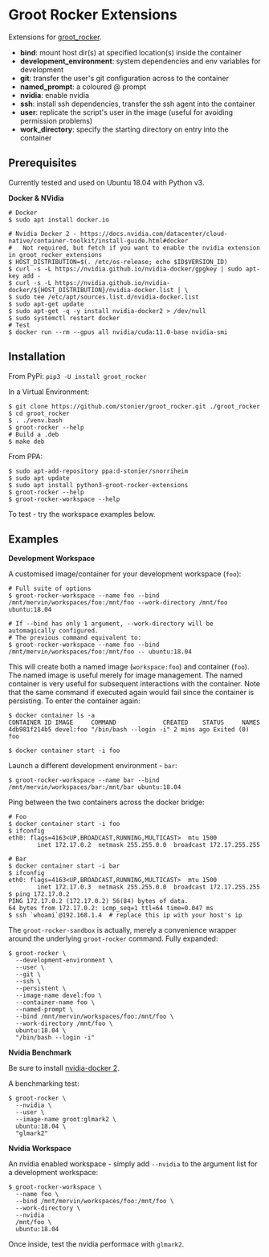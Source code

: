# Groot Rocker Extensions

Extensions for [groot_rocker](https://github.com/stonier/groot_rocker).

* **bind**: mount host dir(s) at specified location(s) inside the container
* **development_environment**: system dependencies and env variables for development
* **git**: transfer the user's git configuration across to the container
* **named_prompt**: a coloured <user>@<container-name> prompt
* **nvidia**: enable nvidia
* **ssh**: install ssh dependencies, transfer the ssh agent into the container
* **user**: replicate the script's user in the image (useful for avoiding permission problems)
* **work_directory**: specify the starting directory on entry into the container

## Prerequisites

Currently tested and used on Ubuntu 18.04 with Python v3.

**Docker & NVidia**

```
# Docker
$ sudo apt install docker.io

# Nvidia Docker 2 - https://docs.nvidia.com/datacenter/cloud-native/container-toolkit/install-guide.html#docker
#   Not required, but fetch if you want to enable the nvidia extension in groot_rocker_extensions
$ HOST_DISTRIBUTION=$(. /etc/os-release; echo $ID$VERSION_ID)
$ curl -s -L https://nvidia.github.io/nvidia-docker/gpgkey | sudo apt-key add -
$ curl -s -L https://nvidia.github.io/nvidia-docker/${HOST_DISTRIBUTION}/nvidia-docker.list | \
$ sudo tee /etc/apt/sources.list.d/nvidia-docker.list
$ sudo apt-get update
$ sudo apt-get -q -y install nvidia-docker2 > /dev/null
$ sudo systemctl restart docker
# Test
$ docker run --rm --gpus all nvidia/cuda:11.0-base nvidia-smi
```
## Installation

From PyPi: `pip3 -U install groot_rocker`

In a Virtual Environment:

```
$ git clone https://github.com/stonier/groot_rocker.git ./groot_rocker
$ cd groot_rocker
$ . ./venv.bash
$ groot-rocker --help
# Build a .deb
$ make deb
```

From PPA: 

```
$ sudo apt-add-repository ppa:d-stonier/snorriheim
$ sudo apt update
$ sudo apt install python3-groot-rocker-extensions
$ groot-rocker --help
$ groot-rocker-workspace --help
```

To test - try the workspace examples below.

## Examples

**Development Workspace**

A customised image/container for your development workspace (`foo`):

```
# Full suite of options
$ groot-rocker-workspace --name foo --bind /mnt/mervin/workspaces/foo:/mnt/foo --work-directory /mnt/foo ubuntu:18.04

# If --bind has only 1 argument, --work-directory will be automagically configured.
# The previous command equivalent to:
$ groot-rocker-workspace --name foo --bind /mnt/mervin/workspaces/foo:/mnt/foo -- ubuntu:18.04
```

This will create both a named image (`workspace:foo`) and container (`foo`). The named image
is useful merely for image management. The named container is very useful for subsequent interactions
with the container. Note that the same command if executed again would fail since the container is persisting. To enter the container again:

```
$ docker container ls -a
CONTAINER ID IMAGE     COMMAND             CREATED    STATUS     NAMES
4db981f214b5 devel:foo "/bin/bash --login -i" 2 mins ago Exited (0) foo

$ docker container start -i foo
```

Launch a different development environment - `bar`:

```
$ groot-rocker-workspace --name bar --bind /mnt/mervin/workspaces/bar:/mnt/bar ubuntu:18.04
```

Ping between the two containers across the docker bridge:

```
# Foo
$ docker container start -i foo
$ ifconfig
eth0: flags=4163<UP,BROADCAST,RUNNING,MULTICAST>  mtu 1500
        inet 172.17.0.2  netmask 255.255.0.0  broadcast 172.17.255.255

# Bar
$ docker container start -i bar
$ ifconfig
eth0: flags=4163<UP,BROADCAST,RUNNING,MULTICAST>  mtu 1500
        inet 172.17.0.3  netmask 255.255.0.0  broadcast 172.17.255.255
$ ping 172.17.0.2
PING 172.17.0.2 (172.17.0.2) 56(84) bytes of data.
64 bytes from 172.17.0.2: icmp_seq=1 ttl=64 time=0.047 ms
$ ssh `whoami`@192.168.1.4  # replace this ip with your host's ip
```


The `groot-rocker-sandbox` is actually, merely a convenience wrapper around the underlying `groot-rocker` command. Fully expanded:

```
$ groot-rocker \
  --development-environment \
  --user \
  --git \
  --ssh \
  --persistent \
  --image-name devel:foo \
  --container-name foo \
  --named-prompt \
  --bind /mnt/mervin/workspaces/foo:/mnt/foo \
  --work-directory /mnt/foo \
  ubuntu:18.04 \
  "/bin/bash --login -i"
```


**Nvidia Benchmark**

Be sure to install [nvidia-docker 2](https://docs.nvidia.com/datacenter/cloud-native/container-toolkit/install-guide.html#docker).

A benchmarking test:

```
$ groot-rocker \
  --nvidia \
  --user \
  --image-name groot:glmark2 \
  ubuntu:18.04 \
  "glmark2"
```

**Nvidia Workspace**

An nvidia enabled workspace - simply add `--nvidia` to the argument list for a development workspace:

```
$ groot-rocker-workspace \
  --name foo \
  --bind /mnt/mervin/workspaces/foo:/mnt/foo \
  --work-directory \
  --nvidia
  /mnt/foo \
  ubuntu:18.04
```

Once inside, test the nvidia performace with `glmark2`.
